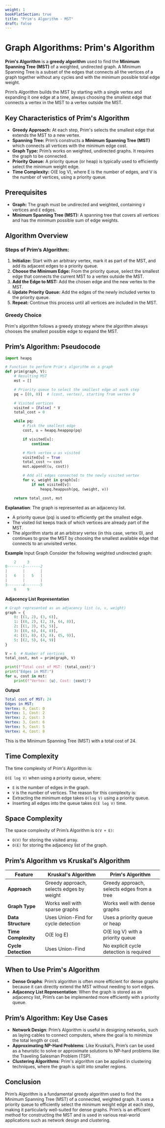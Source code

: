 ```yaml
---
weight: 1
bookFlatSection: true
title: "Prim's Algorithm - MST"
draft: false
---
```


# Graph Algorithms: Prim's Algorithm

**Prim's Algorithm** is a **greedy algorithm** used to find the **Minimum Spanning Tree (MST)** of a weighted, undirected graph. A Minimum Spanning Tree is a subset of the edges that connects all the vertices of a graph together without any cycles and with the minimum possible total edge weight.

Prim’s Algorithm builds the MST by starting with a single vertex and expanding it one edge at a time, always choosing the smallest edge that connects a vertex in the MST to a vertex outside the MST.

## Key Characteristics of Prim's Algorithm

- **Greedy Approach:** At each step, Prim's selects the smallest edge that extends the MST to a new vertex.
- **Spanning Tree:** Prim’s constructs a **Minimum Spanning Tree (MST)** which connects all vertices with the minimum edge cost.
- **Graph Type:** Prim’s works on weighted, undirected graphs. It requires the graph to be connected.
- **Priority Queue:** A priority queue (or heap) is typically used to efficiently select the minimum weight edge.
- **Time Complexity:** O(E log V), where E is the number of edges, and V is the number of vertices, using a priority queue.

## Prerequisites

- **Graph:** The graph must be undirected and weighted, containing `V` vertices and `E` edges.
- **Minimum Spanning Tree (MST):** A spanning tree that covers all vertices and has the minimum possible sum of edge weights.

## Algorithm Overview

### Steps of Prim’s Algorithm:

1. **Initialize:** Start with an arbitrary vertex, mark it as part of the MST, and add its adjacent edges to a priority queue.
2. **Choose the Minimum Edge:** From the priority queue, select the smallest edge that connects the current MST to a vertex outside the MST.
3. **Add the Edge to MST:** Add the chosen edge and the new vertex to the MST.
4. **Update Priority Queue:** Add the edges of the newly included vertex to the priority queue.
5. **Repeat:** Continue this process until all vertices are included in the MST.

### Greedy Choice

Prim's algorithm follows a greedy strategy where the algorithm always chooses the smallest possible edge to expand the MST.

## Prim’s Algorithm: Pseudocode

```python
import heapq

# Function to perform Prim's algorithm on a graph
def prim(graph, V):
    # Resulting MST
    mst = []

    # Priority queue to select the smallest edge at each step
    pq = [(0, 0)]  # (cost, vertex), starting from vertex 0

    # Visited vertices
    visited = [False] * V
    total_cost = 0

    while pq:
        # Pick the smallest edge
        cost, u = heapq.heappop(pq)

        if visited[u]:
            continue

        # Mark vertex u as visited
        visited[u] = True
        total_cost += cost
        mst.append((u, cost))

        # Add all edges connected to the newly visited vertex
        for v, weight in graph[u]:
            if not visited[v]:
                heapq.heappush(pq, (weight, v))

    return total_cost, mst
```

**Explanation**:
The graph is represented as an adjacency list.

- A priority queue (pq) is used to efficiently get the smallest edge.
- The visited list keeps track of which vertices are already part of the MST.
- The algorithm starts at an arbitrary vertex (in this case, vertex 0), and continues to grow the MST by choosing the smallest available edge that connects to an unvisited vertex.

**Example**
Input Graph
Consider the following weighted undirected graph:

```lua
    2     3
0-------1-------2
|       |       |
|   6   |   5   |
|       |       |
3-------4-------5
    8     9
```

**Adjacency List Representation**

```python
# Graph represented as an adjacency list (u, v, weight)
graph = {
    0: [(1, 2), (3, 6)],
    1: [(0, 2), (2, 3), (4, 8)],
    2: [(1, 3), (5, 5)],
    3: [(0, 6), (4, 8)],
    4: [(1, 8), (3, 8), (5, 9)],
    5: [(2, 5), (4, 9)]
}

V = 6  # Number of vertices
total_cost, mst = prim(graph, V)

print(f"Total cost of MST: {total_cost}")
print("Edges in MST:")
for u, cost in mst:
    print(f"Vertex: {u}, Cost: {cost}")
```

**Output**

```yaml
Total cost of MST: 24
Edges in MST:
Vertex: 0, Cost: 0
Vertex: 1, Cost: 2
Vertex: 2, Cost: 3
Vertex: 3, Cost: 6
Vertex: 5, Cost: 5
Vertex: 4, Cost: 8
```

This is the Minimum Spanning Tree (MST) with a total cost of 24.

## Time Complexity

The time complexity of Prim's Algorithm is:

`O(E log V)` when using a priority queue, where:

- `E` is the number of edges in the graph.
- `V` is the number of vertices.
  The reason for this complexity is:
- Extracting the minimum edge takes `O(log V)` using a priority queue.
- Inserting all edges into the queue takes `O(E log V)` time.

## Space Complexity

The space complexity of Prim’s Algorithm is `O(V + E)`:

- `O(V)` for storing the visited array.
- `O(E)` for storing the adjacency list of the graph.

## Prim’s Algorithm vs Kruskal’s Algorithm

| **Feature**         | **Kruskal's Algorithm**                  | **Prim's Algorithm**                       |
| ------------------- | ---------------------------------------- | ------------------------------------------ |
| **Approach**        | Greedy approach, selects edges by weight | Greedy approach, selects edges from a tree |
| **Graph Type**      | Works well with sparse graphs            | Works well with dense graphs               |
| **Data Structure**  | Uses Union-Find for cycle detection      | Uses a priority queue or heap              |
| **Time Complexity** | O(E log E)                               | O(E log V) with a priority queue           |
| **Cycle Detection** | Uses Union-Find                          | No explicit cycle detection is required    |

## When to Use Prim's Algorithm

- **Dense Graphs**: Prim’s algorithm is often more efficient for dense graphs because it can directly extend the MST without needing to sort edges.
- **Adjacency List Representation**: When the graph is stored as an adjacency list, Prim’s can be implemented more efficiently with a priority queue.

## Prim’s Algorithm: Key Use Cases

- **Network Design**: Prim’s Algorithm is useful in designing networks, such as laying cables to connect computers, where the goal is to minimize the total length or cost.
- **Approximating NP-Hard Problems**: Like Kruskal’s, Prim’s can be used as a heuristic to solve or approximate solutions to NP-hard problems like the Traveling Salesman Problem (TSP).
- **Clustering Algorithms**: Prim's algorithm can be applied in clustering techniques, where the graph is split into smaller regions.

## Conclusion

Prim’s Algorithm is a fundamental greedy algorithm used to find the Minimum Spanning Tree (MST) of a connected, weighted graph. It uses a priority queue to efficiently select the minimum weight edge at each step, making it particularly well-suited for dense graphs. Prim’s is an efficient method for constructing the MST and is used in various real-world applications such as network design and clustering.
